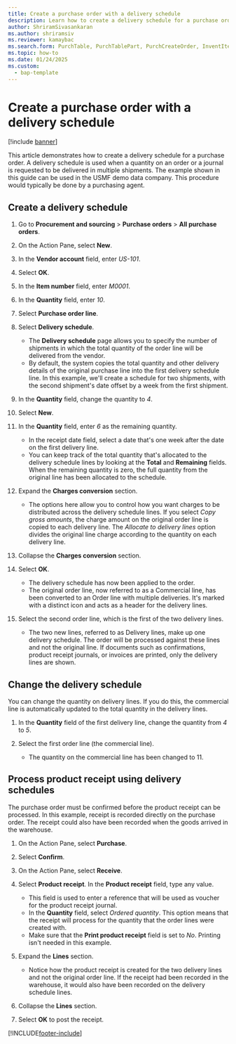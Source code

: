 ```yaml
---
title: Create a purchase order with a delivery schedule
description: Learn how to create a delivery schedule for a purchase order, including a step-by-step process using the USMF demo data company. 
author: ShriramSivasankaran
ms.author: shriramsiv
ms.reviewer: kamaybac
ms.search.form: PurchTable, PurchTablePart, PurchCreateOrder, InventItemIdLookupPurchase, PurchDeliverySchedule, PurchEditLines 
ms.topic: how-to
ms.date: 01/24/2025
ms.custom: 
  - bap-template
---
```


# Create a purchase order with a delivery schedule

[!include [banner](../../includes/banner.md)]

This article demonstrates how to create a delivery schedule for a purchase order. A delivery schedule is used when a quantity on an order or a journal is requested to be delivered in multiple shipments. The example shown in this guide can be used in the USMF demo data company. This procedure would typically be done by a purchasing agent.

## Create a delivery schedule

1. Go to **Procurement and sourcing** \> **Purchase orders** \> **All purchase orders**.
2. On the Action Pane, select **New**.
3. In the **Vendor account** field, enter *US-101*.
4. Select **OK**.
5. In the **Item number** field, enter *M0001*.
6. In the **Quantity** field, enter *10*.
7. Select **Purchase order line**.
8. Select **Delivery schedule**.

    - The **Delivery schedule** page allows you to specify the number of shipments in which the total quantity of the order line will be delivered from the vendor.  
    - By default, the system copies the total quantity and other delivery details of the original purchase line into the first delivery schedule line. In this example, we'll create a schedule for two shipments, with the second shipment's date offset by a week from the first shipment.  

9. In the **Quantity** field, change the quantity to *4*.
10. Select **New**.
11. In the **Quantity** field, enter *6* as the remaining quantity.

    - In the receipt date field, select a date that's one week after the date on the first delivery line.  
    - You can keep track of the total quantity that's allocated to the delivery schedule lines by looking at the **Total** and **Remaining** fields. When the remaining quantity is zero, the full quantity from the original line has been allocated to the schedule.  

12. Expand the **Charges conversion** section.

    - The options here allow you to control how you want charges to be distributed across the delivery schedule lines. If you select *Copy gross amounts*, the charge amount on the original order line is copied to each delivery line. The *Allocate to delivery lines* option divides the original line charge according to the quantity on each delivery line.  

13. Collapse the **Charges conversion** section.
14. Select **OK**.

    - The delivery schedule has now been applied to the order.  
    - The original order line, now referred to as a Commercial line, has been converted to an Order line with multiple deliveries. It's marked with a distinct icon and acts as a header for the delivery lines.  

15. Select the second order line, which is the first of the two delivery lines.

    - The two new lines, referred to as Delivery lines, make up one delivery schedule. The order will be processed against these lines and not the original line. If documents such as confirmations, product receipt journals, or invoices are printed, only the delivery lines are shown.  

## Change the delivery schedule

You can change the quantity on delivery lines. If you do this, the commercial line is automatically updated to the total quantity in the delivery lines.  

1. In the **Quantity** field of the first delivery line, change the quantity from *4* to *5*.
2. Select the first order line (the commercial line).  

    - The quantity on the commercial line has been changed to 11.  

## Process product receipt using delivery schedules

The purchase order must be confirmed before the product receipt can be processed. In this example, receipt is recorded directly on the purchase order. The receipt could also have been recorded when the goods arrived in the warehouse.  

1. On the Action Pane, select **Purchase**.
2. Select **Confirm**.
3. On the Action Pane, select **Receive**.
4. Select **Product receipt**. In the **Product receipt** field, type any value.

    - This field is used to enter a reference that will be used as voucher for the product receipt journal.  
    - In the **Quantity** field, select *Ordered quantity*. This option means that the receipt will process for the quantity that the order lines were created with.  
    - Make sure that the **Print product receipt** field is set to *No*. Printing isn't needed in this example.  

5. Expand the **Lines** section.

    - Notice how the product receipt is created for the two delivery lines and not the original order line. If the receipt had been recorded in the warehouse, it would also have been recorded on the delivery schedule lines.  

6. Collapse the **Lines** section.
7. Select **OK** to post the receipt.

[!INCLUDE[footer-include](../../../includes/footer-banner.md)]
